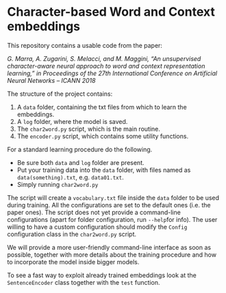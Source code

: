 # Character-based Word and Context embeddings

This repository contains a usable code from the paper:

_G. Marra, A. Zugarini, S. Melacci, and M. Maggini, “An unsupervised character-aware neural approach to word and context representation learning,” in Proceedings of the 27th International Conference on Artificial Neural Networks – ICANN 2018_

The structure of the project contains:

1. A `data` folder, containing the txt files from which to learn the embeddings.
2. A `log` folder, where the model is saved.
3. The `char2word.py` script, which is the main routine.
4. The `encoder.py` script, which contains some utility functions.


For a standard learning procedure do the following.
* Be sure both `data` and `log` folder are present.
* Put your training data into the `data` folder, with files named as `data(something).txt`, e.g. `data01.txt`.
* Simply running `char2word.py`

The script will create a `vocabulary.txt` file inside the `data` folder to be used during training.
All the configurations are set to the default ones (i.e. the paper ones). The script does not yet provide a command-line configurations (apart for folder configuration, run `--help`for info).
The user willing to have a custom configuration should modify the `Config` configuration class in the `char2word.py` script.

We will provide a more user-friendly command-line interface as soon as possible, together with more details about the training procedure and how to incorporate the model inside bigger models.

To see a fast way to exploit already trained embeddings look at the `SentenceEncoder` class together with the `test` function.
